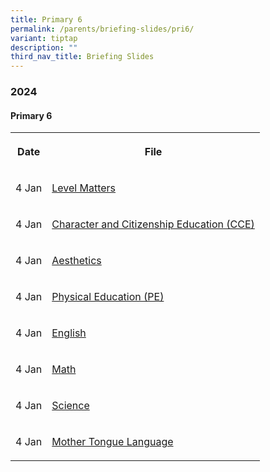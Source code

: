 ```yaml
---
title: Primary 6
permalink: /parents/briefing-slides/pri6/
variant: tiptap
description: ""
third_nav_title: Briefing Slides
---
```

<h3><strong>2024</strong></h3><h4><strong>Primary 6</strong></h4><table><tbody><tr><th rowspan="1" colspan="1"><p>Date</p></th><th rowspan="1" colspan="1"><p>File</p></th></tr><tr><td rowspan="1" colspan="1"><p>4 Jan</p></td><td rowspan="1" colspan="1"><p><a href="/files/Briefing Slides 2024/P6/P6_PTM_Jan_2024_Level_Matters.pdf" rel="noopener noreferrer nofollow" target="_blank">Level Matters</a></p></td></tr><tr><td rowspan="1" colspan="1"><p>4 Jan</p></td><td rowspan="1" colspan="1"><p><a href="/files/Briefing Slides 2024/P6/P6_PTM_Jan_2024_CCE.pdf" rel="noopener noreferrer nofollow" target="_blank">Character and Citizenship Education (CCE)</a></p></td></tr><tr><td rowspan="1" colspan="1"><p>4 Jan</p></td><td rowspan="1" colspan="1"><p><a href="/files/Briefing Slides 2024/P6/P6_PTM_Jan_2024_Aesthetics.pdf" rel="noopener noreferrer nofollow" target="_blank">Aesthetics</a></p></td></tr><tr><td rowspan="1" colspan="1"><p>4 Jan</p></td><td rowspan="1" colspan="1"><p><a href="/files/Briefing Slides 2024/P6/P6_PTM_Jan_2024_PE.pdf" rel="noopener noreferrer nofollow" target="_blank">Physical Education (PE)</a></p></td></tr><tr><td rowspan="1" colspan="1"><p>4 Jan</p></td><td rowspan="1" colspan="1"><p><a href="/files/Briefing Slides 2024/P6/P6_PTM_Jan_2024_English.pdf" rel="noopener noreferrer nofollow" target="_blank">English</a></p></td></tr><tr><td rowspan="1" colspan="1"><p>4 Jan</p></td><td rowspan="1" colspan="1"><p><a href="/files/Briefing Slides 2024/P6/P6_PTM_Jan_2024_Math.pdf" rel="noopener noreferrer nofollow" target="_blank">Math</a></p></td></tr><tr><td rowspan="1" colspan="1"><p>4 Jan</p></td><td rowspan="1" colspan="1"><p><a href="/files/Briefing Slides 2024/P6/P6_PTM_Jan_2024_Science.pdf" rel="noopener noreferrer nofollow" target="_blank">Science</a></p></td></tr><tr><td rowspan="1" colspan="1"><p>4 Jan</p></td><td rowspan="1" colspan="1"><p><a href="/files/Briefing Slides 2024/P6/P6_PTM_Jan_2024_MT.pdf" rel="noopener noreferrer nofollow" target="_blank">Mother Tongue Language</a></p></td></tr></tbody></table><p></p>
